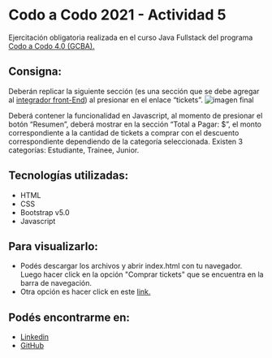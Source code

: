 # Codo a Codo 2021 - Actividad 5<br>
Ejercitación obligatoria realizada en el curso Java Fullstack del programa [Codo a Codo 4.0 (GCBA).](https://www.buenosaires.gob.ar/educacion/codo-codo)

## Consigna:
Deberán replicar la siguiente sección (es una sección que se debe agregar al <a href= "https://github.com/DanielaBani/cac2021-act4">integrador front-End</a>) al presionar en el enlace “tickets”.
<img src="https://user-images.githubusercontent.com/48888944/142266559-682ab445-e4e2-41ab-89d8-7f45e0866e96.png" alt="imagen final">

Deberá contener la funcionalidad en Javascript, al momento de presionar el botón “Resumen”, deberá mostrar en la sección “Total a Pagar: $”, el monto correspondiente a la cantidad de tickets a comprar con el descuento correspondiente dependiendo de la categoría seleccionada. Existen 3 categorías: Estudiante, Trainee, Junior.

## Tecnologías utilizadas:
* HTML
* CSS
* Bootstrap v5.0
* Javascript

## Para visualizarlo:
* Podés descargar los archivos y abrir index.html con tu navegador. Luego hacer click en la opción "Comprar tickets" que se encuentra en la barra de navegación.
* Otra opción es hacer click en este [link.](http://www.cursophp.foxit.com.ar/comision2157/daniela%20alejandra%20bani/actividad5/tickets.html) 
## Podés encontrarme en:
* [Linkedin](https://www.linkedin.com/in/daniela-bani-arg/)
* [GitHub](https://github.com/DanielaBani)


